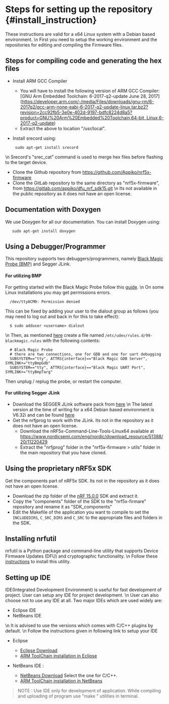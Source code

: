Steps for setting up the repository       {#install_instruction}
=======================
These instructions are valid for a x64 Linux system with a Debian based environment.
\n First you need to setup the working environment and the repositories for editing and compiling the Firmware files.

Steps for compiling code and generating the hex files
------

- Install ARM GCC Compiler
	- You will have to install the following version of ARM GCC Compiler:[GNU Arm Embedded Toolchain: 6-2017-q2-update June 28, 2017] (https://developer.arm.com/-/media/Files/downloads/gnu-rm/6-2017q2/gcc-arm-none-eabi-6-2017-q2-update-linux.tar.bz2?revision=2cc92fb5-3e0e-402d-9197-bdfc8224d8a5?product=GNU%20Arm%20Embedded%20Toolchain,64-bit,,Linux,6-2017-q2-update)
	- Extract the above to  location "/usr/local".
- Install srecord using:

       sudo apt-get install srecord

 \n Srecord's "srec_cat" command is used to merge hex files before flashing to the target device.
- Clone the Github repository from https://github.com/Appiko/nrf5x-firmware
- Clone the GitLab repository to the same directory as "nrf5x-firmware", from https://gitlab.com/appiko/dfu_nrf_sdk15.git \n Its not available in the public repository as it does not have an open license.

Documentation with Doxygen
------
We use Doxygen for all our documentation. You can install Doxygen using: 

       sudo apt-get install doxygen

Using a Debugger/Programmer
------

This repository supports two debuggers/programmers, namely [Black Magic Probe (BMP)](https://github.com/blacksphere/blackmagic/wiki) and Segger JLink.

#### For utilizing BMP ####
For getting started with the Black Magic Probe follow this [guide](https://github.com/blacksphere/blackmagic/wiki/Getting-Started).
\n On some Linux installations you may get permissions errors. 
	
      /dev/ttyACM0: Permission denied

This can be fixed by adding your user to the dialout group as follows (you may need to log out and back in for this to take effect):

      $ sudo adduser <username> dialout

\n Then, as mentioned [here](https://github.com/blacksphere/blackmagic/wiki/Frequently-Asked-Questions#its-annoying-to-look-up-an-always-changing-device-name-on-linux) create a file named `/etc/udev/rules.d/99-blackmagic.rules` with the following contents:

      # Black Magic Probe
      # there are two connections, one for GDB and one for uart debugging
      SUBSYSTEM=="tty", ATTRS{interface}=="Black Magic GDB Server", SYMLINK+="ttyBmpGdb"
      SUBSYSTEM=="tty", ATTRS{interface}=="Black Magic UART Port", SYMLINK+="ttyBmpTarg"

Then unplug / replug the probe, or restart the computer.

#### For utilizing Segger JLink ####

- Download the SEGGER JLink software pack from [here](https://www.segger.com/downloads/jlink) 
\n The latest version at the time of writing for a x64 Debian based environment is V6.32i and can be found [here](https://www.segger.com/downloads/jlink/JLink_Linux_V632i_x86_64.deb)
- Get the nrfjprog to work with the JLink. Its not in the repository as it does not have an open license.
    - Download the nRF5x-Command-Line-Tools-Linux64 available at https://www.nordicsemi.com/eng/nordic/download_resource/51388/20/11220429
    - Extract the "nrfjprog" folder in the "nrf5x-firmware > utils" folder in the main repository that you have cloned. 

Using the proprietary nRF5x SDK
------
Get the components part of nRF5x SDK. Its not in the repository as it does not have an open license.
- Download the zip folder of the [nRF 15.0.0](http://developer.nordicsemi.com/nRF5_SDK/nRF5_SDK_v15.x.x/) SDK and extract it.
- Copy the "components" folder of the SDK to the "nrf5x-firmare" repository and rename it as "SDK_components"
- Edit the Makefile of the application you want to compile to set the `INCLUDEDIRS`, `C_SRC_DIRS` and `C_SRC` to the appropriate files and folders in the SDK.

Installing nrfutil
------
nrfutil is a Python package and command-line utility that supports Device Firmware Updates (DFU) and cryptographic functionality.
\n Follow these [instructions](http://infocenter.nordicsemi.com/index.jsp?topic=%2Fcom.nordic.infocenter.tools%2Fdita%2Ftools%2Fnrfutil%2Fnrfutil_installing.html&cp=5_5_1) to install this utility.

Setting up IDE
------
IDE(Integrated Development Environment) is useful for fast development of project. User can setup any IDE for project development.
\n User can also choose not to use any IDE at all. Two major IDEs which are used widely are:

- Eclipse IDE
- NetBeans IDE

\n It is advised to use the versions which comes with C/C++ plugins by default.
\n Follow the instructions given in following link to setup your IDE

- Eclipse
    + [Eclipse Download](https://www.eclipse.org/cdt/)
    + [ARM ToolChain installation in Eclipse](https://gnu-mcu-eclipse.github.io/toolchain/arm/install/)

- NetBeans IDE : 
    + [NetBeans Download](https://netbeans.org/downloads/) Select the one for C/C++.
    + [ARM ToolChain installation in NetBeans](http://www.dalbert.net/?p=239)

> NOTE : Use IDE only for development of application. While compiling and uploading of program use "make " utilities in terminal.


